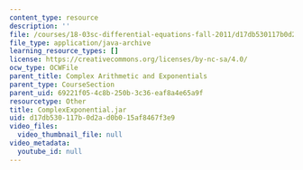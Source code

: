 ```yaml
---
content_type: resource
description: ''
file: /courses/18-03sc-differential-equations-fall-2011/d17db530117b0d2ad0b015af8467f3e9_ComplexExponential.jar
file_type: application/java-archive
learning_resource_types: []
license: https://creativecommons.org/licenses/by-nc-sa/4.0/
ocw_type: OCWFile
parent_title: Complex Arithmetic and Exponentials
parent_type: CourseSection
parent_uid: 69221f05-4c8b-250b-3c36-eaf8a4e65a9f
resourcetype: Other
title: ComplexExponential.jar
uid: d17db530-117b-0d2a-d0b0-15af8467f3e9
video_files:
  video_thumbnail_file: null
video_metadata:
  youtube_id: null
---
```

